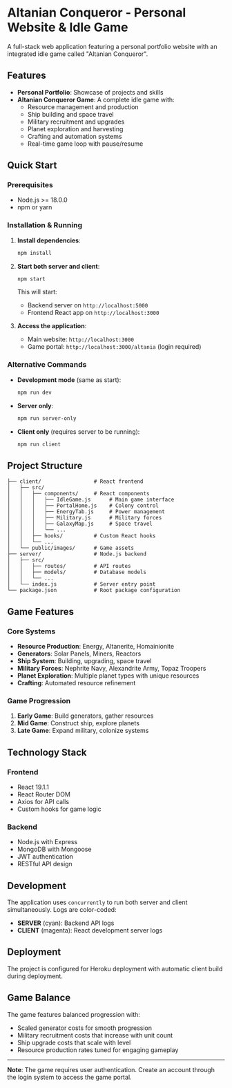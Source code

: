 # Altanian Conqueror - Personal Website & Idle Game

A full-stack web application featuring a personal portfolio website with an integrated idle game called "Altanian Conqueror".

## Features

- **Personal Portfolio**: Showcase of projects and skills
- **Altanian Conqueror Game**: A complete idle game with:
  - Resource management and production
  - Ship building and space travel
  - Military recruitment and upgrades
  - Planet exploration and harvesting
  - Crafting and automation systems
  - Real-time game loop with pause/resume

## Quick Start

### Prerequisites
- Node.js >= 18.0.0
- npm or yarn

### Installation & Running

1. **Install dependencies**:
   ```bash
   npm install
   ```

2. **Start both server and client**:
   ```bash
   npm start
   ```

   This will start:
   - Backend server on `http://localhost:5000`
   - Frontend React app on `http://localhost:3000`

3. **Access the application**:
   - Main website: `http://localhost:3000`
   - Game portal: `http://localhost:3000/altania` (login required)

### Alternative Commands

- **Development mode** (same as start):
  ```bash
  npm run dev
  ```

- **Server only**:
  ```bash
  npm run server-only
  ```

- **Client only** (requires server to be running):
  ```bash
  npm run client
  ```

## Project Structure

```
├── client/                 # React frontend
│   ├── src/
│   │   ├── components/     # React components
│   │   │   ├── IdleGame.js      # Main game interface
│   │   │   ├── PortalHome.js    # Colony control
│   │   │   ├── EnergyTab.js     # Power management
│   │   │   ├── Military.js      # Military forces
│   │   │   ├── GalaxyMap.js     # Space travel
│   │   │   └── ...
│   │   ├── hooks/          # Custom React hooks
│   │   └── ...
│   └── public/images/      # Game assets
├── server/                 # Node.js backend
│   ├── src/
│   │   ├── routes/         # API routes
│   │   ├── models/         # Database models
│   │   └── ...
│   └── index.js            # Server entry point
└── package.json            # Root package configuration
```

## Game Features

### Core Systems
- **Resource Production**: Energy, Altanerite, Homainionite
- **Generators**: Solar Panels, Miners, Reactors
- **Ship System**: Building, upgrading, space travel
- **Military Forces**: Nephrite Navy, Alexandrite Army, Topaz Troopers
- **Planet Exploration**: Multiple planet types with unique resources
- **Crafting**: Automated resource refinement

### Game Progression
1. **Early Game**: Build generators, gather resources
2. **Mid Game**: Construct ship, explore planets
3. **Late Game**: Expand military, colonize systems

## Technology Stack

### Frontend
- React 19.1.1
- React Router DOM
- Axios for API calls
- Custom hooks for game logic

### Backend
- Node.js with Express
- MongoDB with Mongoose
- JWT authentication
- RESTful API design

## Development

The application uses `concurrently` to run both server and client simultaneously. Logs are color-coded:
- **SERVER** (cyan): Backend API logs
- **CLIENT** (magenta): React development server logs

## Deployment

The project is configured for Heroku deployment with automatic client build during deployment.

## Game Balance

The game features balanced progression with:
- Scaled generator costs for smooth progression
- Military recruitment costs that increase with unit count
- Ship upgrade costs that scale with level
- Resource production rates tuned for engaging gameplay

---

**Note**: The game requires user authentication. Create an account through the login system to access the game portal.

